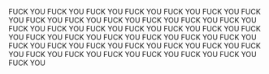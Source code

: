 FUCK YOU FUCK YOU FUCK YOU FUCK YOU FUCK YOU FUCK YOU FUCK  YOU FUCK YOU FUCK YOU FUCK YOU FUCK YOU FUCK YOU FUCK YOU FUCK YOU FUCK  YOU FUCK YOU FUCK YOU FUCK YOU FUCK YOU FUCK YOU FUCK YOU FUCK YOU FUCK  YOU FUCK YOU FUCK YOU FUCK YOU FUCK YOU FUCK YOU FUCK YOU FUCK YOU FUCK  YOU FUCK YOU FUCK YOU FUCK YOU FUCK YOU FUCK YOU FUCK YOU FUCK YOU FUCK  YOU FUCK YOU 
